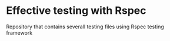 # Effective testing with Rspec

Repository that contains severall testing files using Rspec testing framework
